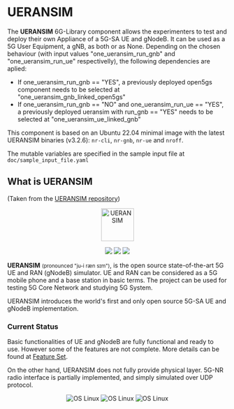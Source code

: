 # UERANSIM

The **UERANSIM** 6G-Library component allows the experimenters to test and deploy their own Appliance of a 5G-SA UE and gNodeB. It can be used as a 5G User Equipment, a gNB, as both or as None.
Depending on the chosen behaviour (with input values "one_ueransim_run_gnb" and "one_ueransim_run_ue" respectivelly), the following dependencies are aplied:
- If one_ueransim_run_gnb == "YES", a previously deployed open5gs component needs to be selected at "one_ueransim_gnb_linked_open5gs"
- If one_ueransim_run_gnb == "NO" and one_ueransim_run_ue == "YES", a previously deployed ueransim with run_gnb == "YES" needs to be selected at "one_ueransim_ue_linked_gnb"

This component is based on an Ubuntu 22.04 minimal image with the latest UERANSIM binaries (v3.2.6): `nr-cli`, `nr-gnb`, `nr-ue` and `nroff`.

The mutable variables are specified in the sample input file at `doc/sample_input_file.yaml`


## What is UERANSIM
(Taken from the [UERANSIM repository](https://github.com/aligungr/UERANSIM))

<p align="center">
  <a href="https://github.com/aligungr/UERANSIM">
    <img src="https://raw.githubusercontent.com/aligungr/UERANSIM/master/.github/logo.png" width="75" title="UERANSIM">
  </a>
</p>
<p align="center">
<img src="https://img.shields.io/badge/UERANSIM-v3.2.6-blue" />
<img src="https://img.shields.io/badge/3GPP-R15-orange" />
<img src="https://img.shields.io/badge/License-GPL--3.0-green"/>
</p>

**UERANSIM** <small>(pronounced "ju-i ræn sɪm")</small>, is the open source state-of-the-art 5G UE and RAN (gNodeB)
simulator. UE and RAN can be considered as a 5G mobile phone and a base station in basic terms. The project can be used for
testing 5G Core Network and studying 5G System.

UERANSIM introduces the world's first and only open source 5G-SA UE and gNodeB implementation.

### Current Status

Basic functionalities of UE and gNodeB are fully functional and ready to use. However some of the features are not complete.
More details can be found at [Feature Set](https://github.com/aligungr/UERANSIM/wiki/Feature-Set).

On the other hand, UERANSIM does not fully provide physical layer. 5G-NR radio interface is partially implemented, and simply simulated over UDP protocol.

<p align="center">
<img src="https://img.shields.io/badge/Radio%20Interface-simulated-orange" alt="OS Linux"/>
<img src="https://img.shields.io/badge/Control%20Plane-functional-green" alt="OS Linux"/>  
<img src="https://img.shields.io/badge/User%20Plane-functional-green" alt="OS Linux"/>
</p>
